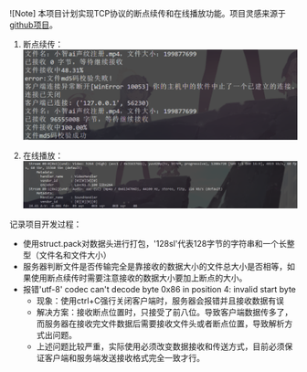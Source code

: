 ![Note]
本项目计划实现TCP协议的断点续传和在线播放功能。项目灵感来源于[github项目](https://example.com)。

1. 断点续传：
![断点续传](charts/断点续传.png)

2. 在线播放：
![在线播放](charts/在线播放.png)

记录项目开发过程：
- 使用struct.pack对数据头进行打包，'128sl'代表128字节的字符串和一个长整型（文件名和文件大小）
- 服务器判断文件是否传输完全是靠接收的数据大小的文件总大小是否相等，如果使用断点续传时需要注意接收的数据大小要加上断点的大小。
- 报错'utf-8' codec can't decode byte 0x86 in position 4: invalid start byte
  - 现象：使用ctrl+C强行关闭客户端时，服务器会报错并且接收数据有误
  - 解决方案：接收断点位置时，只接受了前八位。导致客户端数据传多了，而服务器在接收完文件数据后需要接收文件头或者断点位置，导致解析方式出问题。
  - 上述问题比较严重，实际使用必须改变数据接收和传送方式，目前必须保证客户端和服务端发送接收格式完全一致才行。
